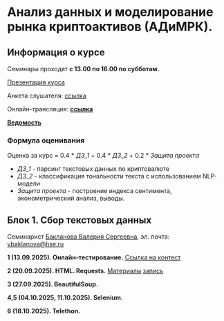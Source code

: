 # Анализ данных и моделирование рынка криптоактивов (АДиМРК).

## Информация о курсе

Семинары проходят __с 13.00 по 16.00 по субботам.__

[Презентация курса](https://github.com/Bakibak/cryptoDS/blob/main/Intro%20%D0%BF%D0%BE%20%D0%BA%D1%83%D1%80%D1%81%D1%83%20%D0%90%D0%94%D0%B8%D0%9C%D0%A0%D0%9A.pdf)

Анкета слушателя: [ссылка](https://forms.gle/VLf7GxGtbME9T5437)

Онлайн-трансляция: __[ссылка](https://my.mts-link.ru/j/64661701/2825516389)__

[__Ведомость__](https://docs.google.com/spreadsheets/d/1wj4x9ElmOeqAqCKcC6Lnpn59VlSKyG2AmUUcmKp1jZA/edit?usp=sharing)

### Формула оценивания
Oценка за курс = 0.4 * _ДЗ_1_ + 0.4 * _ДЗ_2_ + 0.2 * _Защита проекта_

* _ДЗ_1_ - парсинг текстовых данных по криптовалюте
* _ДЗ_2_ - классификация тональности текста с использованием NLP-модели
* _Защита проекта_ - построение индекса сентимента, эконометрический анализ, выводы.


## Блок 1. Cбор текстовых данных

Семинарист [Бакланова Валерия Сергеевна](https://www.hse.ru/org/persons/190875825/), эл. почта: vbaklanova@hse.ru


__1 (13.09.2025). Онлайн-тестирование.__
[Ссылка на контест](https://contest.yandex.ru/contest/45644/enter/)

__2 (20.09.2025). HTML. Requests.__
[Материалы](https://github.com/Bakibak/cryptoDS/tree/main/HTML_Requests)
[запись](https://my.mts-link.ru/64661701/2825516389/record-new/2798761107/record-file/1506282799)

__3 (27.09.2025). BeautifulSoup.__

__4,5 (04.10.2025, 11.10.2025). Selenium.__

__6 (18.10.2025). Telethon.__
